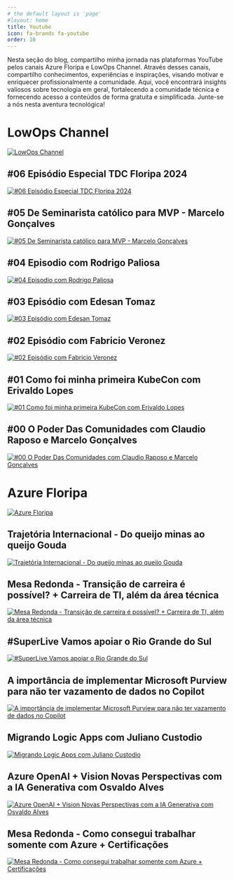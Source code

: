 ```yaml
---
# the default layout is 'page'
#layout: home
title: Youtube
icon: fa-brands fa-youtube
order: 10
---
```


Nesta seção do blog, compartilho minha jornada nas plataformas YouTube pelos canais Azure Floripa e LowOps Channel. Através desses canais, compartilho conhecimentos, experiências e inspirações, visando motivar e enriquecer profissionalmente a comunidade. Aqui, você encontrará insights valiosos sobre tecnologia em geral, fortalecendo a comunidade técnica e fornecendo acesso a conteúdos de forma gratuita e simplificada. Junte-se a nós nesta aventura tecnológica!

# LowOps Channel

[![LowOps Channel](https://stoblobcertificados011.blob.core.windows.net/imagens-blog/posts/Youtube-Banner.png)](https://www.youtube.com/@LowOps-Channel)

## #06 Episódio Especial TDC Floripa 2024
[![#06 Episódio Especial TDC Floripa 2024](https://img.youtube.com/vi/VtKMTnQ2P_o/0.jpg)](https://www.youtube.com/watch?v=VtKMTnQ2P_o&t)

## #05 De Seminarista católico para MVP - Marcelo Gonçalves
[![#05 De Seminarista católico para MVP - Marcelo Gonçalves](https://img.youtube.com/vi/EwQxFjh6f4o/0.jpg)](https://www.youtube.com/watch?v=EwQxFjh6f4o)

## #04 Episodio com Rodrigo Paliosa
[![#04 Episodio com Rodrigo Paliosa](https://img.youtube.com/vi/FyhURlTbyyU/0.jpg)](https://www.youtube.com/watch?v=FyhURlTbyyU&t=10s)

## #03 Episódio com Edesan Tomaz
[![#03 Episódio com Edesan Tomaz](https://img.youtube.com/vi/CZTCLSgeRw4/0.jpg)](https://www.youtube.com/watch?v=CZTCLSgeRw4)

## #02 Episódio com Fabricio Veronez
[![#02 Episódio com Fabricio Veronez](https://img.youtube.com/vi/F-dfaVg5Ix8/0.jpg)](https://www.youtube.com/watch?v=F-dfaVg5Ix8)

## #01 Como foi minha primeira KubeCon com Erivaldo Lopes
[![#01 Como foi minha primeira KubeCon com Erivaldo Lopes](https://img.youtube.com/vi/snISTHSQvVc/0.jpg)](https://youtube.com/live/snISTHSQvVc)

## #00 O Poder Das Comunidades com Claudio Raposo e Marcelo Gonçalves
[![#00 O Poder Das Comunidades com Claudio Raposo e Marcelo Gonçalves](https://img.youtube.com/vi/nlEQ_UMyKew/0.jpg)](https://www.youtube.com/watch?v=nlEQ_UMyKew)

# Azure Floripa

[![Azure Floripa](https://stoblobcertificados011.blob.core.windows.net/imagens-blog/posts/azurefloripa.png)](https://www.youtube.com/@AzureFloripa)

## Trajetória Internacional - Do queijo minas ao queijo Gouda
[![Trajetória Internacional - Do queijo minas ao queijo Gouda](https://img.youtube.com/vi/Ne-76V9XvxA/0.jpg)](https://www.youtube.com/watch?v=Ne-76V9XvxA)

## Mesa Redonda - Transição de carreira é possível? + Carreira de TI, além da área técnica
[![Mesa Redonda - Transição de carreira é possível? + Carreira de TI, além da área técnica](https://img.youtube.com/vi/6drxvyPhmMc/0.jpg)](https://www.youtube.com/watch?v=6drxvyPhmMc)

## #SuperLive Vamos apoiar o Rio Grande do Sul
[![#SuperLive Vamos apoiar o Rio Grande do Sul](https://img.youtube.com/vi/F-cLo4f3Hew/0.jpg)](https://www.youtube.com/watch?v=F-cLo4f3Hew&ab_channel=AzureFloripa)

## A importância de implementar Microsoft Purview para não ter vazamento de dados no Copilot
[![A importância de implementar Microsoft Purview para não ter vazamento de dados no Copilot](https://img.youtube.com/vi/X3EV4zdh8BA/0.jpg)](https://www.youtube.com/watch?v=X3EV4zdh8BA)

## Migrando Logic Apps com Juliano Custodio
[![Migrando Logic Apps com Juliano Custodio](https://img.youtube.com/vi/UhZ6abo-kYk/0.jpg)](https://www.youtube.com/watch?v=UhZ6abo-kYk)

## Azure OpenAI + Vision Novas Perspectivas com a IA Generativa com Osvaldo Alves
[![Azure OpenAI + Vision Novas Perspectivas com a IA Generativa com Osvaldo Alves](https://img.youtube.com/vi/9QXbtDhygz8/0.jpg)](https://www.youtube.com/watch?v=9QXbtDhygz8&t)

## Mesa Redonda - Como consegui trabalhar somente com Azure + Certificações
[![Mesa Redonda - Como consegui trabalhar somente com Azure + Certificações](https://img.youtube.com/vi/SEz3UgW3dMM/0.jpg)](https://www.youtube.com/watch?v=SEz3UgW3dMM&t)

